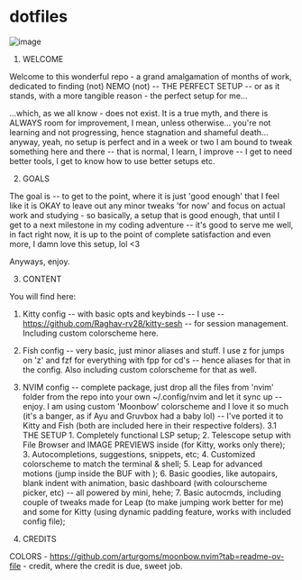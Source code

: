 # dotfiles
![image](https://github.com/dumb-kermit/dotfiles/assets/161794036/fd456824-a253-4ec2-a0b2-78cfcdf348fe)


1. WELCOME

Welcome to this wonderful repo - a grand amalgamation of months of work, dedicated to finding (not) NEMO (not) -- THE PERFECT SETUP -- or as it stands, with a more tangible reason - the perfect setup for me...

...which, as we all know - does not exist. It is a true myth, and there is ALWAYS room for improvement, I mean, unless otherwise... you're not learning and not progressing, hence stagnation and shameful death... anyway, yeah, no setup is perfect and in a week or two I am bound to tweak something here and there -- that is normal, I learn, I improve -- I get to need better tools, I get to know how to use better setups etc.


2. GOALS

The goal is -- to get to the point, where it is just 'good enough' that I feel like it is OKAY to leave out any minor tweaks 'for now' and focus on actual work and studying - so basically, a setup that is good enough, that until I get to a next milestone in my coding adventure -- it's good to serve me well, in fact right now, it is up to the point of complete satisfaction and even more, I damn love this setup, lol <3

Anyways, enjoy. 


3. CONTENT

You will find here:

1. Kitty config -- with basic opts and keybinds -- I use -- https://github.com/Raghav-rv28/kitty-sesh -- for session management. Including custom colorscheme here.

2. Fish config -- very basic, just minor aliases and stuff. I use z for jumps on 'z' and fzf for everything with fpp for cd's -- hence aliases for that in the config. Also including custom colorscheme for that as well.

3. NVIM config -- complete package, just drop all the files from 'nvim' folder from the repo into your own ~/.config/nvim and let it sync up -- enjoy. I am using custom 'Moonbow' colorscheme and I love it so much (it's a banger, as if Ayu and Gruvbox had a baby lol) -- I've ported it to Kitty and Fish (both are included here in their respective folders).
     3.1 THE SETUP
         1. Completely functional LSP setup;
         2. Telescope setup with File Browser and IMAGE PREVIEWS inside (for Kitty, works only there);
         3. Autocompletions, suggestions, snippets, etc;
         4. Customized colorscheme to match the terminal & shell;
         5. Leap for advanced motions (jump inside the BUF with <CR>);
         6. Basic goodies, like autopairs, blank indent with animation, basic dashboard (with colourscheme picker, etc) -- all powered by mini, hehe;
         7. Basic autocmds, including couple of tweaks made for Leap (to make <CR> jumping work better for me) and some for Kitty (using dynamic padding feature, works with included config file);


5. CREDITS

COLORS - https://github.com/arturgoms/moonbow.nvim?tab=readme-ov-file - credit, where the credit is due, sweet job.
